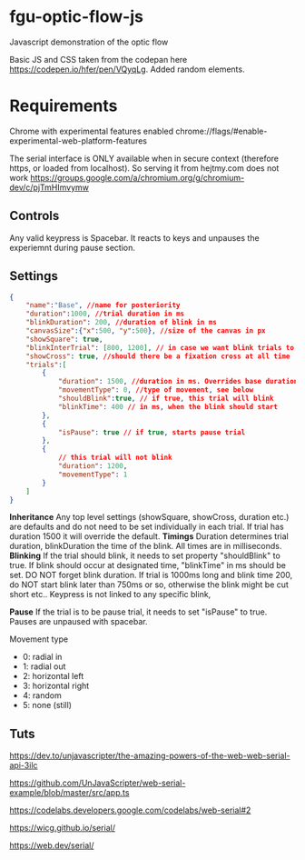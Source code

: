 # fgu-optic-flow-js
Javascript demonstration of the optic flow

Basic JS and CSS taken from the codepan here https://codepen.io/hfer/pen/VQyqLg. Added random elements.

# Requirements
Chrome with experimental features enabled
chrome://flags/#enable-experimental-web-platform-features

The serial interface is ONLY available when in secure context (therefore https, or loaded from localhost). So serving it from hejtmy.com does not work
https://groups.google.com/a/chromium.org/g/chromium-dev/c/pjTmHImvymw

## Controls
Any valid keypress is Spacebar. It reacts to keys and unpauses the experiemnt during pause section.

## Settings 
```json
{
    "name":"Base", //name for posteriority
    "duration":1000, //trial duration in ms
    "blinkDuration": 200, //duration of blink in ms
    "canvasSize":{"x":500, "y":500}, //size of the canvas in px
    "showSquare": true,
    "blinkInterTrial": [800, 1200], // in case we want blink trials to be randomized
    "showCross": true, //should there be a fixation cross at all time
    "trials":[
        {
            "duration": 1500, //duration in ms. Overrides base duration
            "movementType": 0, //type of movement, see below
            "shouldBlink":true, // if true, this trial will blink
            "blinkTime": 400 // in ms, when the blink should start
        },
        {
            "isPause": true // if true, starts pause trial
        },
        {
            // this trial will not blink
            "duration": 1200,
            "movementType": 1
        }
    ]
}
```
**Inheritance** Any top level settings (showSquare, showCross, duration etc.) are defaults and do not need to be set individually in each trial.  If trial has duration 1500 it will override the default. 
**Timings** Duration determines trial duration, blinkDuration the time of the blink. All times are in milliseconds. 
**Blinking** If the trial should blink, it needs to set property "shouldBlink" to true. If blink should occur at designated time, "blinkTime" in ms should be set. DO NOT forget blink duration. If trial is 1000ms long and blink time 200, do NOT start blink later than 750ms or so, otherwise the blink might be cut short etc.. Keypress is not linked to any specific blink,

**Pause** If the trial is to be pause trial, it needs to set "isPause" to true. Pauses are unpaused with spacebar.

Movement type

- 0: radial in
- 1: radial out
- 2: horizontal left
- 3: horizontal right
- 4: random
- 5: none (still)

## Tuts
https://dev.to/unjavascripter/the-amazing-powers-of-the-web-web-serial-api-3ilc

https://github.com/UnJavaScripter/web-serial-example/blob/master/src/app.ts

https://codelabs.developers.google.com/codelabs/web-serial#2

https://wicg.github.io/serial/

https://web.dev/serial/
